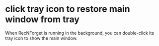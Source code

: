 # click tray icon to restore main window from tray
When RecNForget is running in the background, you can double-click its tray icon to show the main window.
